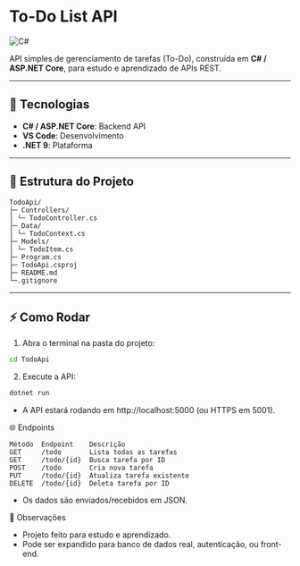 # To-Do List API

![C#](https://img.shields.io/badge/C%23-.NET%20Core-green)

API simples de gerenciamento de tarefas (To-Do), construída em **C# / ASP.NET Core**, para estudo e aprendizado de APIs REST.

---

## 🔹 Tecnologias

- **C# / ASP.NET Core**: Backend API
- **VS Code**: Desenvolvimento
- **.NET 9**: Plataforma

---

## 📂 Estrutura do Projeto
```
TodoApi/
├─ Controllers/
│ └─ TodoController.cs
├─ Data/
│ └─ TodoContext.cs
├─ Models/
│ └─ TodoItem.cs
├─ Program.cs
├─ TodoApi.csproj
├─ README.md
└─.gitignore
```
---

## ⚡ Como Rodar

1. Abra o terminal na pasta do projeto:

```bash
cd TodoApi
```
2. Execute a API:

```bash
dotnet run
```
-  A API estará rodando em http://localhost:5000 (ou HTTPS em 5001).

🌐 Endpoints
```
Método	Endpoint	Descrição
GET	    /todo	    Lista todas as tarefas
GET	    /todo/{id}	Busca tarefa por ID
POST	/todo	    Cria nova tarefa
PUT	    /todo/{id}	Atualiza tarefa existente
DELETE	/todo/{id}	Deleta tarefa por ID
```
-  Os dados são enviados/recebidos em JSON.

📌 Observações

-  Projeto feito para estudo e aprendizado.
-  Pode ser expandido para banco de dados real, autenticação, ou front-end.
